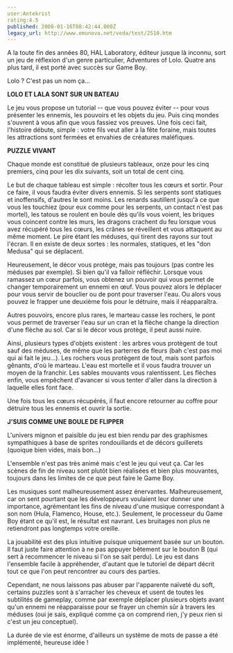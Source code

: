 ```yaml
---
user:Antekrist
rating:4.5
published: 2008-01-16T08:42:44.000Z
legacy_url: http://www.emunova.net/veda/test/2510.htm
---
```

A la toute fin des années 80, HAL Laboratory, éditeur jusque là inconnu, sort un jeu de réflexion d'un genre particulier, Adventures of Lolo. Quatre ans plus tard, il est porté avec succès sur Game Boy.  

Lolo ? C'est pas un nom ça...  

  

**LOLO ET LALA SONT SUR UN BATEAU**  

Le jeu vous propose un tutorial -- que vous pouvez éviter -- pour vous présenter les ennemis, les pouvoirs et les objets du jeu. Puis cinq mondes s'ouvrent à vous afin que vous fassiez vos preuves. Une fois ceci fait, l'histoire débute, simple : votre fils veut aller à la fête foraine, mais toutes les attractions sont fermées et envahies de créatures maléfiques.  

  

**PUZZLE VIVANT**  

Chaque monde est constitué de plusieurs tableaux, onze pour les cinq premiers, cinq pour les dix suivants, soit un total de cent cinq.  

Le but de chaque tableau est simple : récolter tous les cœurs et sortir. Pour ce faire, il vous faudra éviter divers ennemis. Si les serpents sont statiques et inoffensifs, d'autres le sont moins. Les renards sautillent jusqu'à ce que vous les touchiez (pour eux comme pour les serpents, un contact n'est pas mortel), les tatous se roulent en boule dès qu'ils vous voient, les briques vous coincent contre les murs, les dragons crachent du feu lorsque vous avez récupéré tous les cœurs, les crânes se réveillent et vous attaquent au même moment. Le pire étant les méduses, qui tirent des rayons sur tout l'écran. Il en existe de deux sortes : les normales, statiques, et les "don Medusa" qui se déplacent.  

Heureusement, le décor vous protège, mais pas toujours (pas contre les méduses par exemple). Si bien qu'il va falloir réfléchir. Lorsque vous ramassez un cœur parfois, vous obtenez un pouvoir qui vous permet de changer temporairement un ennemi en œuf. Vous pouvez alors le déplacer pour vous servir de bouclier ou de pont pour traverser l'eau. Ou alors vous pouvez le frapper une deuxième fois pour le détruire, mais il réapparaîtra.  

Autres pouvoirs, encore plus rares, le marteau casse les rochers, le pont vous permet de traverser l'eau sur un cran et la flèche change la direction d'une flèche au sol. Car si le décor vous protège, il peut aussi nuire.   

Ainsi, plusieurs types d'objets existent : les arbres vous protègent de tout sauf des méduses, de même que les parterres de fleurs (bah c'est pas moi qui ai fait le jeu...). Les rochers vous protègent de tout, mais sont parfois gênants, d'où le marteau. L'eau est mortelle et il vous faudra trouver un moyen de la franchir. Les sables mouvants vous ralentissent. Les flèches enfin, vous empêchent d'avancer si vous tenter d'aller dans la direction à laquelle elles font face.  

Une fois tous les cœurs récupérés, il faut encore retourner au coffre pour détruire tous les ennemis et ouvrir la sortie.  

  

**J'SUIS COMME UNE BOULE DE FLIPPER**  

L'univers mignon et paisible du jeu est bien rendu par des graphismes sympathiques à base de sprites rondouillards et de décors guillerets (quoique bien vides, mais bon...)  

L'ensemble n'est pas très animé mais c'est le jeu qui veut ça. Car les scènes de fin de niveau sont plutôt bien réalisées et bien plus mouvantes, toujours dans les limites de ce que peut faire le Game Boy.  

Les musiques sont malheureusement assez énervantes. Malheureusement, car on sent pourtant que les développeurs voulaient leur donner une importance, agrémentant les fins de niveau d'une musique correspondant à son nom (Hula, Flamenco, House, etc.). Seulement, le processeur du Game Boy étant ce qu'il est, le résultat est navrant. Les bruitages non plus ne retiendront pas longtemps votre oreille.  

La jouabilité est des plus intuitive puisque uniquement basée sur un bouton. Il faut juste faire attention à ne pas appuyer bêtement sur le bouton B (qui sert à recommencer le niveau si l'on se sait perdu). Le jeu est dans l'ensemble facile à appréhender, d'autant que le tutoriel de départ décrit tout ce que l'on peut rencontrer au cours des parties.  

Cependant, ne nous laissons pas abuser par l'apparente naïveté du soft, certains puzzles sont à s'arracher les cheveux et usent de toutes les subtilités de gameplay, comme par exemple déplacer plusieurs objets avant qu'un ennemi ne réapparaisse pour se frayer un chemin sûr à travers les méduses (oui je sais, expliqué comme ça on comprend rien, j'y peux rien si c'est un jeu conceptuel).  

La durée de vie est énorme, d'ailleurs un système de mots de passe a été implémenté, heureuse idée !